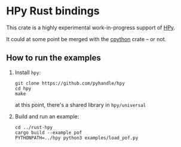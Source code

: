 # HPy Rust bindings

This crate is a highly experimental work-in-progress support of
[HPy](https://github.com/pyhandle/hpy).

It could at some point be merged with the
[cpython](https://crates.io/crates/cpython) crate – or not.


## How to run the examples

1. Install `hpy`:

   ```
   git clone https://github.com/pyhandle/hpy
   cd hpy
   make
   ```

   at this point, there's a shared library in `hpy/universal`

2. Build and run an example:

   ```
   cd ../rust-hpy
   cargo build --example pof
   PYTHONPATH=../hpy python3 examples/load_pof.py
   ```
